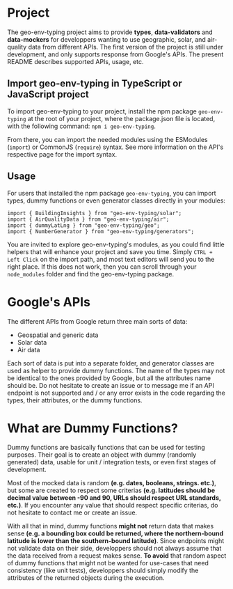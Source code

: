 # Project

The geo-env-typing project aims to provide **types**, **data-validators** and **data-mockers** for developpers wanting to use geographic, solar, and air-quality data from different APIs. The first version of the project is still under development, and only supports response from Google's APIs. The present README describes supported APIs, usage, etc.

## Import geo-env-typing in TypeScript or JavaScript project

To import geo-env-typing to your project, install the npm package `geo-env-typing` at the root of your project, where the package.json file is located, with the following command: `npm i geo-env-typing`.

From there, you can import the needed modules using the ESModules (`import`) or CommonJS (`require`) syntax. See more information on the API's respective page for the import syntax.

## Usage

For users that installed the npm package `geo-env-typing`, you can import types, dummy functions or even generator classes directly in your modules:

```
import { BuildingInsights } from "geo-env-typing/solar";
import { AirQualityData } from "geo-env-typing/air";
import { dummyLatLng } from "geo-env-typing/geo";
import { NumberGenerator } from "geo-env-typing/generators";
```

You are invited to explore geo-env-typing's modules, as you could find little helpers that will enhance your project and save you time. Simply `CTRL + Left Click` on the import path, and most text editors will send you to the right place. If this does not work, then you can scroll through your `node_modules` folder and find the geo-env-typing package. 

# Google's APIs

The different APIs from Google return three main sorts of data:

-   Geospatial and generic data
-   Solar data
-   Air data

Each sort of data is put into a separate folder, and generator classes are used as helper to provide dummy functions. The name of the types may not be identical to the ones provided by Google, but all the attributes name should be. Do not hesitate to create an issue or to message me if an API endpoint is not supported and / or any error exists in the code regarding the types, their attributes, or the dummy functions.

# What are Dummy Functions?

Dummy functions are basically functions that can be used for testing purposes. Their goal is to create an object with dummy (randomly generated) data, usable for unit / integration tests, or even first stages of development.

Most of the mocked data is random **(e.g. dates, booleans, strings. etc.)**, but some are created to respect some criterias **(e.g. latitudes should be decimal value between -90 and 90, URLs should respect URL standards, etc.)**. If you encounter any value that should respect specific criterias, do not hesitate to contact me or create an issue.

With all that in mind, dummy functions **might not** return data that makes sense **(e.g. a bounding box could be returned, where the northern-bound latitude is lower than the southern-bound latitude)**. Since endpoints might not validate data on their side, developpers should not always assume that the data received from a request makes sense. **To avoid** that random aspect of dummy functions that might not be wanted for use-cases that need consistency (like unit tests), developpers should simply modify the attributes of the returned objects during the execution.
